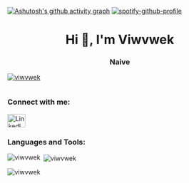 [![Ashutosh's github activity graph](https://github-readme-activity-graph.vercel.app/graph?username=viwvwek&bg_color=000000&color=0ddf30&line=0fff37&point=ffffff&area=true&hide_border=true)](https://github.com/ashutosh00710/github-readme-activity-graph)
[![spotify-github-profile](https://spotify-github-profile.kittinanx.com/api/view?uid=wyi40oexc08bsryefx4rbrxkj&cover_image=true&theme=default&show_offline=false&background_color=121212&interchange=false)](https://github.com/kittinan/spotify-github-profile)

<h1 align="center">Hi 👋, I'm Viwvwek</h1>
<h3 align="center">Naive</h3>

<p align="left">
  <a href="https://github.com/ryo-ma/github-profile-trophy">
    <img src="https://github-profile-trophy.vercel.app/?username=viwvwek" alt="viwvwek" />
  </a>
</p>

<p align="left">
  <a href="https://twitter.com/" target="blank">
    <img src="https://img.shields.io/twitter/follow/?logo=twitter&style=for-the-badge" alt="" />
  </a>
</p>

<h3 align="left">Connect with me:</h3>
<p align="left">
  <a href="https://linkedin.com/in/vivek-vinod-9106431b6/" target="blank">
    <img align="center" src="https://raw.githubusercontent.com/rahuldkjain/github-profile-readme-generator/master/src/images/icons/Social/linked-in-alt.svg" alt="LinkedIn Profile" height="30" width="40" />
  </a>
</p>

<h3 align="left">Languages and Tools:</h3>
<p align="left">
  <!-- Add all the tool icons here as per your original code -->
</p>

<p>
  <img align="left" src="https://github-readme-stats.vercel.app/api/top-langs?username=viwvwek&show_icons=true&locale=en&layout=compact" alt="viwvwek" />
</p>

<p>&nbsp;<img align="center" src="https://github-readme-stats.vercel.app/api?username=viwvwek&show_icons=true&locale=en" alt="viwvwek" /></p>

<p><img align="center" src="https://github-readme-streak-stats.herokuapp.com/?user=viwvwek&" alt="viwvwek" /></p>
